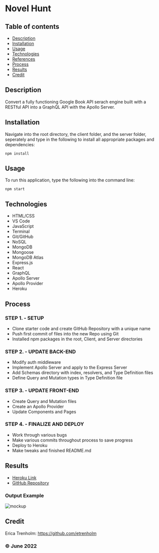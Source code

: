 # Novel Hunt

## Table of contents
* [Description](#description)
* [Installation](#installation)
* [Usage](#usage)
* [Technologies](#technologies)
* [References](#references)
* [Process](#process)
* [Results](#results)
* [Credit](#credit)

## Description
Convert a fully functioning Google Book API serach engine built with a RESTful API into a GraphQL API with the Apollo Server.

## Installation
Navigate into the root directory, the client folder, and the server folder, seperately and type in the following to install all appropriate packages and dependencies:
```
npm install
```

## Usage
To run this application, type the following into the command line:

```
npm start
``` 

## Technologies
* HTML/CSS
* VS Code
* JavaScript
* Terminal
* Git/GitHub
* NoSQL
* MongoDB
* Mongoose
* MongoDB Atlas
* Express.js
* React
* GraphQL
* Apollo Server
* Apollo Provider
* Heroku

## Process
### STEP 1. - SETUP
* Clone starter code and create GitHub Repository with a unique name
* Push first commit of files into the new Repo using Git
* Installed npm packages in the root, Client, and Server directories

### STEP 2. - UPDATE BACK-END
* Modify auth middleware
* Implement Apollo Server and apply to the Express Server
* Add Schemas directory with index, resolvers, and Type Definition files
* Define Query and Mutation types in Type Definition file

### STEP 3. - UPDATE FRONT-END
* Create Query and Mutation files 
* Create an Apollo Provider
* Update Components and Pages

### STEP 4. - FINALIZE AND DEPLOY
* Work through various bugs
* Make various commits throughout process to save progress
* Deploy to Heroku
* Make tweaks and finished README.md

## Results
* [Heroku Link]()
* [GitHub Repository](https://github.com/etrenholm/novel-hunt)

### Output Example
![mockup]()

## Credit
Erica Trenholm: https://github.com/etrenholm

### ©️ June 2022